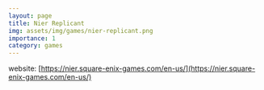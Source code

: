 ```yaml
---
layout: page
title: Nier Replicant
img: assets/img/games/nier-replicant.png
importance: 1
category: games
---
```


website: [https://nier.square-enix-games.com/en-us/](https://nier.square-enix-games.com/en-us/)
